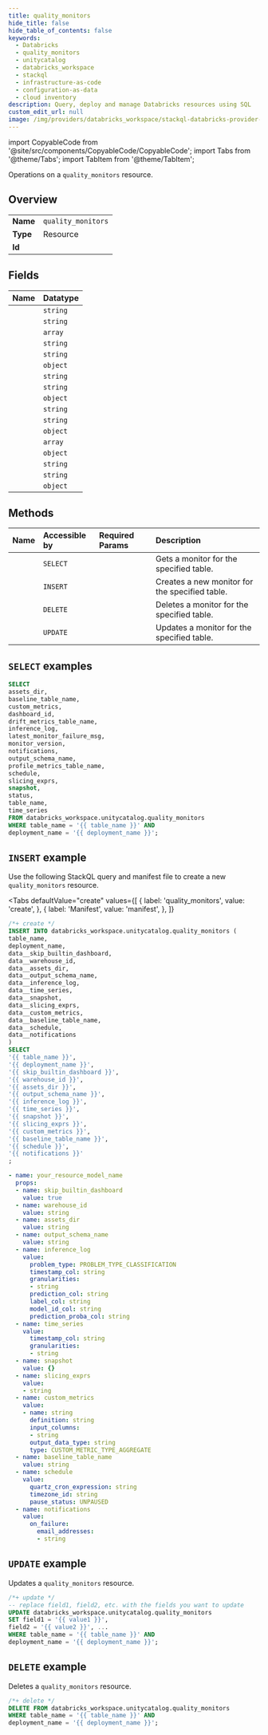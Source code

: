 ```yaml
---
title: quality_monitors
hide_title: false
hide_table_of_contents: false
keywords:
  - Databricks
  - quality_monitors
  - unitycatalog
  - databricks_workspace
  - stackql
  - infrastructure-as-code
  - configuration-as-data
  - cloud inventory
description: Query, deploy and manage Databricks resources using SQL
custom_edit_url: null
image: /img/providers/databricks_workspace/stackql-databricks-provider-featured-image.png
---
```


import CopyableCode from '@site/src/components/CopyableCode/CopyableCode';
import Tabs from '@theme/Tabs';
import TabItem from '@theme/TabItem';

Operations on a <code>quality_monitors</code> resource.  

## Overview
<table><tbody>
<tr><td><b>Name</b></td><td><code>quality_monitors</code></td></tr>
<tr><td><b>Type</b></td><td>Resource</td></tr>
<tr><td><b>Id</b></td><td><CopyableCode code="databricks_workspace.unitycatalog.quality_monitors" /></td></tr>
</tbody></table>

## Fields
| Name | Datatype |
|:-----|:---------|
| <CopyableCode code="assets_dir" /> | `string` |
| <CopyableCode code="baseline_table_name" /> | `string` |
| <CopyableCode code="custom_metrics" /> | `array` |
| <CopyableCode code="dashboard_id" /> | `string` |
| <CopyableCode code="drift_metrics_table_name" /> | `string` |
| <CopyableCode code="inference_log" /> | `object` |
| <CopyableCode code="latest_monitor_failure_msg" /> | `string` |
| <CopyableCode code="monitor_version" /> | `string` |
| <CopyableCode code="notifications" /> | `object` |
| <CopyableCode code="output_schema_name" /> | `string` |
| <CopyableCode code="profile_metrics_table_name" /> | `string` |
| <CopyableCode code="schedule" /> | `object` |
| <CopyableCode code="slicing_exprs" /> | `array` |
| <CopyableCode code="snapshot" /> | `object` |
| <CopyableCode code="status" /> | `string` |
| <CopyableCode code="table_name" /> | `string` |
| <CopyableCode code="time_series" /> | `object` |

## Methods
| Name | Accessible by | Required Params | Description |
|:-----|:--------------|:----------------|:------------|
| <CopyableCode code="get" /> | `SELECT` | <CopyableCode code="table_name, deployment_name" /> | Gets a monitor for the specified table. |
| <CopyableCode code="create" /> | `INSERT` | <CopyableCode code="table_name, deployment_name" /> | Creates a new monitor for the specified table. |
| <CopyableCode code="delete" /> | `DELETE` | <CopyableCode code="table_name, deployment_name" /> | Deletes a monitor for the specified table. |
| <CopyableCode code="update" /> | `UPDATE` | <CopyableCode code="table_name, deployment_name" /> | Updates a monitor for the specified table. |

## `SELECT` examples

```sql
SELECT
assets_dir,
baseline_table_name,
custom_metrics,
dashboard_id,
drift_metrics_table_name,
inference_log,
latest_monitor_failure_msg,
monitor_version,
notifications,
output_schema_name,
profile_metrics_table_name,
schedule,
slicing_exprs,
snapshot,
status,
table_name,
time_series
FROM databricks_workspace.unitycatalog.quality_monitors
WHERE table_name = '{{ table_name }}' AND
deployment_name = '{{ deployment_name }}';
```

## `INSERT` example

Use the following StackQL query and manifest file to create a new <code>quality_monitors</code> resource.

<Tabs
    defaultValue="create"
    values={[
        { label: 'quality_monitors', value: 'create', },
        { label: 'Manifest', value: 'manifest', },
    ]}
>
<TabItem value="create">

```sql
/*+ create */
INSERT INTO databricks_workspace.unitycatalog.quality_monitors (
table_name,
deployment_name,
data__skip_builtin_dashboard,
data__warehouse_id,
data__assets_dir,
data__output_schema_name,
data__inference_log,
data__time_series,
data__snapshot,
data__slicing_exprs,
data__custom_metrics,
data__baseline_table_name,
data__schedule,
data__notifications
)
SELECT 
'{{ table_name }}',
'{{ deployment_name }}',
'{{ skip_builtin_dashboard }}',
'{{ warehouse_id }}',
'{{ assets_dir }}',
'{{ output_schema_name }}',
'{{ inference_log }}',
'{{ time_series }}',
'{{ snapshot }}',
'{{ slicing_exprs }}',
'{{ custom_metrics }}',
'{{ baseline_table_name }}',
'{{ schedule }}',
'{{ notifications }}'
;
```

</TabItem>
<TabItem value="manifest">

```yaml
- name: your_resource_model_name
  props:
  - name: skip_builtin_dashboard
    value: true
  - name: warehouse_id
    value: string
  - name: assets_dir
    value: string
  - name: output_schema_name
    value: string
  - name: inference_log
    value:
      problem_type: PROBLEM_TYPE_CLASSIFICATION
      timestamp_col: string
      granularities:
      - string
      prediction_col: string
      label_col: string
      model_id_col: string
      prediction_proba_col: string
  - name: time_series
    value:
      timestamp_col: string
      granularities:
      - string
  - name: snapshot
    value: {}
  - name: slicing_exprs
    value:
    - string
  - name: custom_metrics
    value:
    - name: string
      definition: string
      input_columns:
      - string
      output_data_type: string
      type: CUSTOM_METRIC_TYPE_AGGREGATE
  - name: baseline_table_name
    value: string
  - name: schedule
    value:
      quartz_cron_expression: string
      timezone_id: string
      pause_status: UNPAUSED
  - name: notifications
    value:
      on_failure:
        email_addresses:
        - string

```

</TabItem>
</Tabs>

## `UPDATE` example

Updates a <code>quality_monitors</code> resource.

```sql
/*+ update */
-- replace field1, field2, etc. with the fields you want to update        
UPDATE databricks_workspace.unitycatalog.quality_monitors
SET field1 = '{{ value1 }}',
field2 = '{{ value2 }}', ...
WHERE table_name = '{{ table_name }}' AND
deployment_name = '{{ deployment_name }}';
```

## `DELETE` example

Deletes a <code>quality_monitors</code> resource.

```sql
/*+ delete */
DELETE FROM databricks_workspace.unitycatalog.quality_monitors
WHERE table_name = '{{ table_name }}' AND
deployment_name = '{{ deployment_name }}';
```
